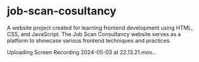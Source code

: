 # job-scan-cosultancy

A website project created for learning frontend development using HTML, CSS, and JavaScript. The Job Scan Consultancy website serves as a platform to showcase various frontend techniques and practices.





Uploading Screen Recording 2024-05-03 at 22.13.21.mov…

